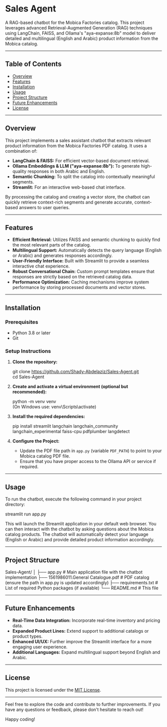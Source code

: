 # Sales Agent

A RAG-based chatbot for the Mobica Factories catalog. This project leverages advanced Retrieval-Augmented Generation (RAG) techniques using LangChain, FAISS, and Ollama's "aya-expanse:8b" model to deliver detailed and multilingual (English and Arabic) product information from the Mobica catalog.

---

## Table of Contents

- [Overview](#overview)
- [Features](#features)
- [Installation](#installation)
- [Usage](#usage)
- [Project Structure](#project-structure)
- [Future Enhancements](#future-enhancements)
- [License](#license)

---

## Overview

This project implements a sales assistant chatbot that extracts relevant product information from the Mobica Factories PDF catalog. It uses a combination of:

- **LangChain & FAISS:** For efficient vector-based document retrieval.
- **Ollama Embeddings & LLM ("aya-expanse:8b"):** To generate high-quality responses in both Arabic and English.
- **Semantic Chunking:** To split the catalog into contextually meaningful segments.
- **Streamlit:** For an interactive web-based chat interface.

By processing the catalog and creating a vector store, the chatbot can quickly retrieve context-rich segments and generate accurate, context-based answers to user queries.

---

## Features

- **Efficient Retrieval:** Utilizes FAISS and semantic chunking to quickly find the most relevant parts of the catalog.
- **Multilingual Support:** Automatically detects the query language (English or Arabic) and generates responses accordingly.
- **User-Friendly Interface:** Built with Streamlit to provide a seamless interactive chat experience.
- **Robust Conversational Chain:** Custom prompt templates ensure that responses are strictly based on the retrieved catalog data.
- **Performance Optimization:** Caching mechanisms improve system performance by storing processed documents and vector stores.

---

## Installation

### Prerequisites

- Python 3.8 or later
- Git

### Setup Instructions

1. **Clone the repository:**

   git clone https://github.com/Shady-Abdelaziz/Sales-Agent.git  
   cd Sales-Agent

2. **Create and activate a virtual environment (optional but recommended):**

   python -m venv venv  
   (On Windows use: venv\Scripts\activate)

3. **Install the required dependencies:**

   pip install streamlit langchain langchain_community langchain_experimental faiss-cpu pdfplumber langdetect

4. **Configure the Project:**

   - Update the PDF file path in `app.py` (variable `PDF_PATH`) to point to your Mobica catalog PDF file.
   - Ensure that you have proper access to the Ollama API or service if required.

---

## Usage

To run the chatbot, execute the following command in your project directory:

streamlit run app.py

This will launch the Streamlit application in your default web browser. You can then interact with the chatbot by asking questions about the Mobica catalog products. The chatbot will automatically detect your language (English or Arabic) and provide detailed product information accordingly.

---

## Project Structure

Sales-Agent/ │ ├── app.py # Main application file with the chatbot implementation ├── 1561986011.General Catalogue.pdf # PDF catalog (ensure the path in app.py is updated accordingly) ├── requirements.txt # List of required Python packages (if available) └── README.md # This file



---

## Future Enhancements

- **Real-Time Data Integration:** Incorporate real-time inventory and pricing data.
- **Expanded Product Lines:** Extend support to additional catalogs or product types.
- **Enhanced UI/UX:** Further improve the Streamlit interface for a more engaging user experience.
- **Additional Languages:** Expand multilingual support beyond English and Arabic.

---

## License

This project is licensed under the [MIT License](LICENSE).

---

Feel free to explore the code and contribute to further improvements. If you have any questions or feedback, please don't hesitate to reach out!

Happy coding!
